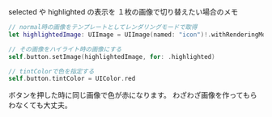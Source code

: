 <!--
title:   Swift UIButton の状態を１枚の画像で切り替える
tags:    Swift,UIButton
id:      041fd3371c5a6aaadcc2
private: false
-->
selected や highlighted の表示を １枚の画像で切り替えたい場合のメモ

```swift
// normal時の画像をテンプレートとしてレンダリングモードで取得
let highlightedImage: UIImage = UIImage(named: "icon")!.withRenderingMode(.alwaysTemplate)

// その画像をハイライト時の画像にする
self.button.setImage(highlightedImage, for: .highlighted)

// tintColorで色を指定する
self.button.tintColor = UIColor.red
```

ボタンを押した時に同じ画像で色が赤になります。
わざわざ画像を作ってもらわなくても大丈夫。